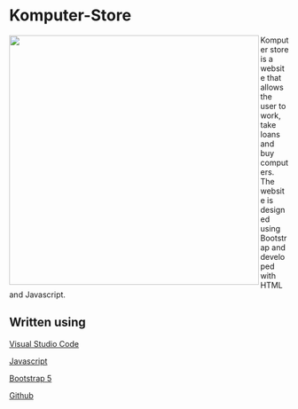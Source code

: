 # Komputer-Store
<img align="left" width=450 src="https://i.imgur.com/uRZNA5Q.png">
Komputer store is a website that allows the user to work, take loans and buy computers. The website is designed using Bootstrap and developed with HTML and Javascript. 

## Written using
[Visual Studio Code](https://code.visualstudio.com/)

[Javascript](https://www.javascript.com/)

[Bootstrap 5](https://getbootstrap.com/)

[Github](https://github.com/)